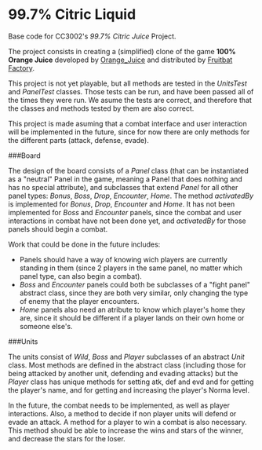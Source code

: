 <!-- 1.0.3-b1 -->
# 99.7% Citric Liquid

Base code for CC3002's *99.7% Citric Juice* Project.

The project consists in creating a (simplified) clone of the game **100% Orange Juice**
developed by [Orange_Juice](http://daidai.moo.jp) and distributed by [Fruitbat Factory](https://fruitbatfactory.com).

This project is not yet playable, but all methods are tested in the *UnitsTest* and *PanelTest* classes. Those tests can be run, and have been passed all of the times they were run. We asume the tests are correct, and therefore that the classes and methods tested by them are also correct.

This project is made asuming that a combat interface and user interaction will be implemented in the future, since for now there are only methods for the different parts (attack, defense, evade).


###Board

The design of the board consists of a *Panel* class (that can be instantiated as a "neutral" Panel in the game, meaning a Panel that does nothing and has no special attribute), and subclasses that extend *Panel* for all other panel types: *Bonus*, *Boss*, *Drop*, *Encounter*, *Home*. The method *activatedBy* is implemented for *Bonus*, *Drop*, *Encounter* and *Home*. It has not been implemented for *Boss* and *Encounter* panels, since the combat and user interactions in combat have not been done yet, and *activatedBy* for those panels should begin a combat.

Work that could be done in the future includes:
* Panels should have a way of knowing wich players are currently standing in them (since 2 players in the same panel, no matter which panel type, can also begin a combat).
* *Boss* and *Encounter* panels could both be subclasses of a "fight panel" abstract class, since they are both very similar, only changing the type of enemy that the player encounters.
* *Home* panels also need an atribute to know which player's home they are, since it should be different if a player lands on their own home or someone else's.


###Units

The units consist of *Wild*, *Boss* and *Player* subclasses of an abstract *Unit* class. Most methods are defined in the abstract class (including those for being attacked by another unit, defending and evading attacks) but the *Player* class has unique methods for setting atk, def and evd and for getting the player's name, and for getting and increasing the player's Norma level.

In the future, the combat needs to be implemented, as well as player interactions. Also, a method to decide if non player units will defend or evade an attack. A method for a player to win a combat is also necessary. This method should be able to increase the wins and stars of the winner, and decrease the stars for the loser.
